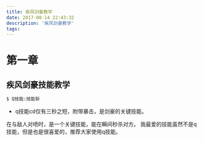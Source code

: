 ```yaml
---
title: 疾风剑豪教学
date: 2017-08-14 22:43:32
description: '疾风剑豪教学'
tags:
---
```


# 第一章

## 疾风剑豪技能教学
``` bash
$ Q技能:技能斩
``` 
* q技能cd仅有三秒之短，附带暴击，是剑豪的关键技能。

在与敌人对喷时，是一个关键技能，能在瞬间秒杀对方。
	我最爱的技能虽然不是q技能，但是也是很喜爱的，推荐大家使用q技能。
